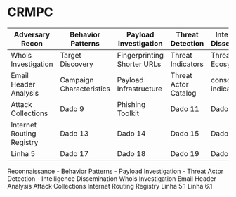 # CRMPC

| Adversary Recon | Behavior Patterns | Payload Investigation | Threat Detection | Intelligence Dissemination |
|----------|----------|----------|----------|----------|
| Whois Investigation  | Target Discovery  | Fingerprinting Shorter URLs   | Threat Indicators  |  Threat Ecosystem  |
| Email Header Analysis  | Campaign Characteristics   | Payload Infrastructure   | Threat Actor Catalog   | consolidation indicator   |
| Attack Collections | Dado 9   |  Phishing Toolkit   | Dado 11  | Dado 12  |
| Internet Routing Registry  | Dado 13  | Dado 14 | Dado 15  | Dado 16  |
| Linha 5  | Dado 17  | Dado 18  | Dado 19  | Dado 20  |





Reconnaissance     - Behavior Patterns - Payload Investigation - Threat Actor Detection - Intelligence Dissemination
Whois Investigation
Email Header Analysis
Attack Collections
Internet Routing Registry
Linha 5.1
Linha 6.1

